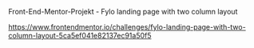 Front-End-Mentor-Projekt - Fylo landing page with two column layout

https://www.frontendmentor.io/challenges/fylo-landing-page-with-two-column-layout-5ca5ef041e82137ec91a50f5

